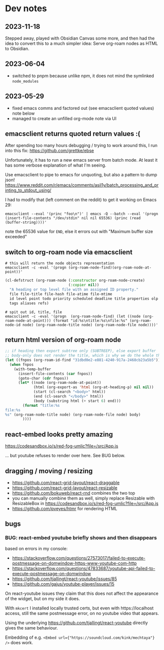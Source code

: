 # Dev notes

## 2023-11-18

Stepped away, played with Obsidian Canvas some more, and then had the idea to convert this to a much simpler idea: Serve org-roam nodes as HTML to Obsidian.

## 2023-06-04

- switched to pnpm because unlike npm, it does not mind the symlinked `node_modules`

## 2023-05-29

- fixed emacs comms and factored out (see emacsclient quoted values) note below
- managed to create an unfilled org-mode note via UI

## emacsclient returns quoted return values :(

After spending too many hours debugging / trying to work around this, I run into
this fix: https://github.com/grettke/ebse

Unfortunately, it has to run a new emacs server from batch mode. At least it has
some verbose explanation of what I'm seeing.

Use emacsclient to pipe to emacs for unquoting, but also a pattern to dump json!
https://www.reddit.com/r/emacs/comments/asil1y/batch_processing_and_printing_to_stdout_using/

I had to modify that (left comment on the reddit) to get it working on Emacs 29:

```shell
emacsclient --eval '(princ "foo\n")' | emacs -Q --batch --eval '(progn (insert-file-contents "/dev/stdin" nil nil 65536) (princ (read (buffer-string))))'
```

note the 65536 value for `END`, else it errors out with "Maximum buffer size exceeded"

## switch to org-roam node via emacsclient

```shell
# this will return the node objects representation
emacsclient -c -eval '(progn (org-roam-node-find)(org-roam-node-at-point))'
```

```lisp
(cl-defstruct (org-roam-node (:constructor org-roam-node-create)
                             (:copier nil))
  "A heading or top level file with an assigned ID property."
  file file-title file-hash file-atime file-mtime
  id level point todo priority scheduled deadline title properties olp
  tags aliases refs)
```

```shell
# spit out id, title, file
emacsclient -c -eval '(progn  (org-roam-node-find) (let ((node (org-roam-node-at-point))) (format "id:%s\ntitle:%s\nfile:%s" (org-roam-node-id node) (org-roam-node-title node) (org-roam-node-file node))))'
```

## return html version of org-roam node

```lisp
;; if heading then export subtree only (SUBTREEP), else export buffer
;; body-only does not render the title, which is why we do the whole thing, then extract the body instead
(let ((fnpos (org-roam-id-find "31dbd0e2-e881-4240-917a-2468cb23a5b5")))
  (when fnpos
    (with-temp-buffer
      (insert-file-contents (car fnpos))
      (goto-char (cdr fnpos))
      (let* ((node (org-roam-node-at-point))
             (html (org-export-as 'html (org-at-heading-p) nil nil))
             (start (cl-search "<body>" html))
             (end (cl-search "</body>" html))
             (body (substring html (+ start 6) end)))
        (format "title:%s
file:%s
%s" (org-roam-node-title node) (org-roam-node-file node) body)
        ))))
```

## react-embed looks pretty amazing

https://codesandbox.io/s/red-fog-umlic?file=/src/App.js

... but youtube refuses to render over here. See BUG below.

## dragging / moving / resizing

- https://github.com/react-grid-layout/react-draggable
- https://github.com/react-grid-layout/react-resizable
- https://github.com/bokuweb/react-rnd combines the two top
- you can manually combine them as well, simply replace Resizable with
  ResizableBox in https://codesandbox.io/s/red-fog-umlic?file=/src/App.js
- https://github.com/pveyes/htmr for rendering HTML

## bugs

### BUG: react-embed youtube briefly shows and then disappears

based on errors in my console:

- https://stackoverflow.com/questions/27573017/failed-to-execute-postmessage-on-domwindow-https-www-youtube-com-http
- https://stackoverflow.com/questions/47833687/youtube-api-failed-to-execute-postmessage-on-domwindow
- https://github.com/tjallingt/react-youtube/issues/85
- https://github.com/gajus/youtube-player/issues/15

On react-youtube issues they claim that this does not affect the appearance of
the widget, but on my side it does.

With `mkcert` I installed locally trusted certs, but even with https://localhost
access, still the same postmessage error, on no youtube video that appears.

Using the underlying https://github.com/tjallingt/react-youtube directly gives
the same behaviour.

Embedding of e.g. `<Embed url={"https://soundcloud.com/kink/mechtaya"} />` does work.
